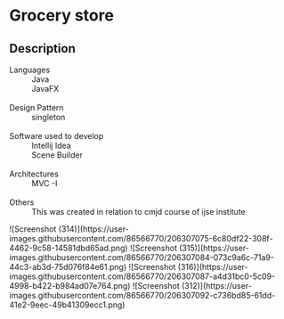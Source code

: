 <head>

<h1> Grocery store </h1>

<h2>Description</h2>

<dl>
<dt> Languages</dt>

<dd> Java </dd>
<dd>JavaFX </dd>
      <br/>

<dt>  Design Pattern</dt>
      
<dd>  singleton </dd>
      <br/>
      
<dt>  Software used to develop</dt>

<dd> Intellij Idea </dd>
 <dd> Scene Builder </dd>
      <br/>

<dt>  Architectures</dt>

<dd>  MVC -I </dd>
      <br/>

<dt>  Others</dt>

<dd> This was created in relation to cmjd course of ijse institute </dd>
</dl>
![Screenshot (314)](https://user-images.githubusercontent.com/86566770/206307075-6c80df22-308f-4462-9c58-14581dbd65ad.png)
![Screenshot (315)](https://user-images.githubusercontent.com/86566770/206307084-073c9a6c-71a9-44c3-ab3d-75d076f84e61.png)
![Screenshot (316)](https://user-images.githubusercontent.com/86566770/206307087-a4d31bc0-5c09-4998-b422-b984ad07e764.png)
![Screenshot (312)](https://user-images.githubusercontent.com/86566770/206307092-c736bd85-61dd-41e2-9eec-49b41309ecc1.png)

